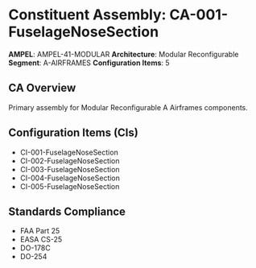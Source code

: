 # Constituent Assembly: CA-001-FuselageNoseSection

**AMPEL**: AMPEL-41-MODULAR
**Architecture**: Modular Reconfigurable
**Segment**: A-AIRFRAMES
**Configuration Items**: 5

## CA Overview
Primary assembly for Modular Reconfigurable A Airframes components.

## Configuration Items (CIs)
- CI-001-FuselageNoseSection
- CI-002-FuselageNoseSection
- CI-003-FuselageNoseSection
- CI-004-FuselageNoseSection
- CI-005-FuselageNoseSection

## Standards Compliance
- FAA Part 25
- EASA CS-25
- DO-178C
- DO-254
